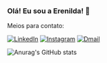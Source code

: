 ### Olá! Eu sou a Erenilda! 👋

Meios para contato: 

[![LinkedIn](https://img.shields.io/badge/LinkedIn-0077B5?style=for-the-badge&logo=linkedin&logoColor=white)](https://www.linkedin.com/in/erenilda-tavares-55b2861b4/)
[![Instagram](https://img.shields.io/badge/Instagram-E4405F?style=for-the-badge&logo=instagram&logoColor=white)](https://www.instagram.com/ery_sillva/)
[![Dmail](https://img.shields.io/badge/Gmail-D14836?style=for-the-badge&logo=gmail&logoColor=white)](mailto:erenyldajsilva@gmail.com)



![Anurag's GitHub stats](https://github-readme-stats.vercel.app/api?username=ErenildaTavares&show_icons=true&theme=radical)

